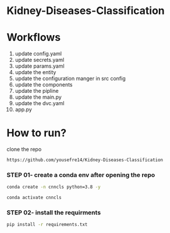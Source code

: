 # Kidney-Diseases-Classification




# Workflows
1. update config.yaml
2. update secrets.yaml
3. update params.yaml
4. update the entity
5. update the configuration manger in src config
6. update the components
7. update the pipline
8. update the main.py
9. update the dvc.yaml 
10. app.py

# How to run?

clone the repo 
```bash
https://github.com/yousefre14/Kidney-Diseases-Classification
```

### STEP 01- create a conda env after opening the repo
```bash
conda create -n cnncls python=3.8 -y
```

```bash 
conda activate cnncls
```

### STEP 02- install the requirments 
```bash
pip install -r requirements.txt
```


